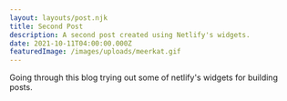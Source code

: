 ```yaml
---
layout: layouts/post.njk
title: Second Post
description: A second post created using Netlify's widgets.
date: 2021-10-11T04:00:00.000Z
featuredImage: /images/uploads/meerkat.gif
---
```

Going through this blog trying out some of netlify's widgets for building posts.